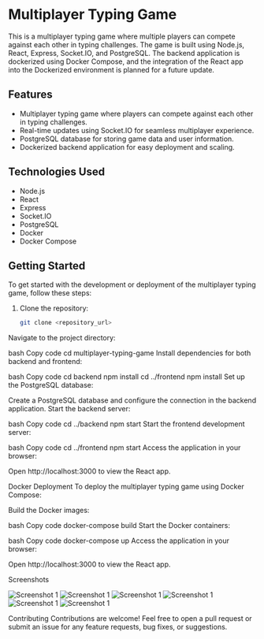 # Multiplayer Typing Game

This is a multiplayer typing game where multiple players can compete against each other in typing challenges. The game is built using Node.js, React, Express, Socket.IO, and PostgreSQL. The backend application is dockerized using Docker Compose, and the integration of the React app into the Dockerized environment is planned for a future update.

## Features

- Multiplayer typing game where players can compete against each other in typing challenges.
- Real-time updates using Socket.IO for seamless multiplayer experience.
- PostgreSQL database for storing game data and user information.
- Dockerized backend application for easy deployment and scaling.

## Technologies Used

- Node.js
- React
- Express
- Socket.IO
- PostgreSQL
- Docker
- Docker Compose

## Getting Started

To get started with the development or deployment of the multiplayer typing game, follow these steps:

1. Clone the repository:

   ```bash
   git clone <repository_url>
Navigate to the project directory:

bash
Copy code
cd multiplayer-typing-game
Install dependencies for both backend and frontend:

bash
Copy code
cd backend
npm install
cd ../frontend
npm install
Set up the PostgreSQL database:

Create a PostgreSQL database and configure the connection in the backend application.
Start the backend server:

bash
Copy code
cd ../backend
npm start
Start the frontend development server:

bash
Copy code
cd ../frontend
npm start
Access the application in your browser:

Open http://localhost:3000 to view the React app.

Docker Deployment
To deploy the multiplayer typing game using Docker Compose:

Build the Docker images:

bash
Copy code
docker-compose build
Start the Docker containers:

bash
Copy code
docker-compose up
Access the application in your browser:

Open http://localhost:3000 to view the React app.

Screenshots

![Screenshot 1](frontend/project/landing_page.png)
![Screenshot 1](frontend/project/invite.png)
![Screenshot 1](frontend/project/reject.png)
![Screenshot 1](frontend/project/room.png)
![Screenshot 1](frontend/project/game.png)
![Screenshot 1](frontend/project/finished.png)

Contributing
Contributions are welcome! Feel free to open a pull request or submit an issue for any feature requests, bug fixes, or suggestions.
